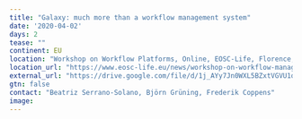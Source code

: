 ```yaml
---
title: "Galaxy: much more than a workflow management system"
date: '2020-04-02'
days: 2
tease: ""
continent: EU
location: "Workshop on Workflow Platforms, Online, EOSC-Life, Florence, Italy"
location_url: "https://www.eosc-life.eu/news/workshop-on-workflow-management-systems/"
external_url: "https://drive.google.com/file/d/1j_AYy7Jn0WXL5BZxtVGVU1qMGVHxf954/preview"
gtn: false
contact: "Beatriz Serrano-Solano, Björn Grüning, Frederik Coppens"
image: 
---
```


